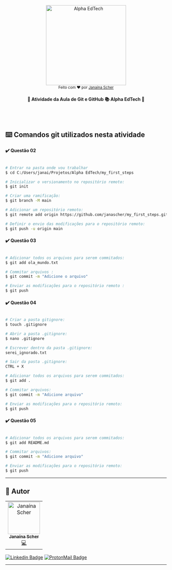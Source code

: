 <p align="center">
	<a href="https://www.alphaedtech.org.br/"> 
		<img alt="Alpha EdTech" title="Alpha EdTech" src="https://user-images.githubusercontent.com/79182711/163502405-4e349b58-326d-44e4-8d5e-86d23f407d9b.png" width="250">
	</a>    
    <br>
    <sub> Feito com ❤️ por <a href="https://github.com/janascher">Janaína Scher</a></sub>
</p>

<h4 align="center"> 
	🚧  Atividade da Aula de Git e GitHub 📚 Alpha EdTech 🚧
</h4>
<br></br>

## ⌨️ Comandos git utilizados nesta atividade

#### ✔️ Questão 02

```bash

# Entrar na pasta onde vou trabalhar
$ cd C:/Users/janai/Projetos/Alpha EdTech/my_first_steps

# Inicializar o versionamento no repositório remoto:
$ git init

# Criar uma ramificação:
$ git branch -M main

# Adicionar um repositório remoto:
$ git remote add origin https://github.com/janascher/my_first_steps.git

# Definir o envio das modificações para o repositório remoto:
$ git push -u origin main

```

#### ✔️ Questão 03

```bash

# Adicionar todos os arquivos para serem commitados: 
$ git add ola_mundo.txt

# Commitar arquivos : 
$ git commit -m "Adicione o arquivo"

# Enviar as modificações para o repositório remoto : 
$ git push

```
#### ✔️ Questão 04

```bash

# Criar a pasta gitignore: 
$ touch .gitignore

# Abrir a pasta .gitignore: 
$ nano .gitignore

# Escrever dentro da pasta .gitignore: 
serei_ignorado.txt

# Sair da pasta .gitignore: 
CTRL + X

# Adicionar todos os arquivos para serem commitados:
$ git add .

# Commitar arquivos: 
$ git commit -m "Adicione arquivo"

# Enviar as modificações para o repositório remoto: 
$ git push

```
#### ✔️ Questão 05

```bash

# Adicionar todos os arquivos para serem commitados: 
$ git add README.md

# Commitar arquivos: 
$ git commit -m "Adicione arquivo"

# Enviar as modificações para o repositório remoto: 
$ git push

```

---

## 🦸 Autor

<table>
	<tr>
		<td align="center">
			<a href="https://github.com/janascher">
				<img src="https://avatars.githubusercontent.com/u/79182711?v=4" width="100px;" alt="Janaína Scher"/>
				<br />
				<sub>
					<b>Janaína Scher</b>
				</sub>
			</a>
			<br />
			<a href="https://github.com/janascher/01-github-explorer/commits?author=janascher" title="Code">💻</a>
		</td>
	</tr>
</table>

[![Linkedin Badge](https://img.shields.io/badge/LinkedIn-0077B5?style=for-the-badge&logo=linkedin&logoColor=white)](https://www.linkedin.com/in/janainascher/) 
[![ProtonMail Badge](https://img.shields.io/badge/ProtonMail-8B89CC?style=for-the-badge&logo=protonmail&logoColor=white)](mailto:janainascher@protonmail.com)

---
